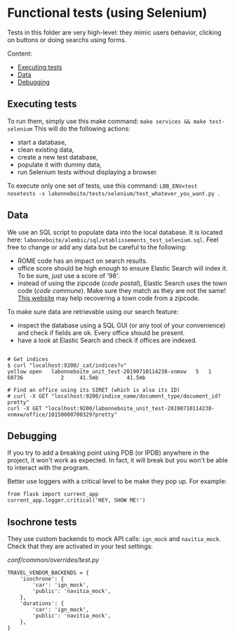 # Functional tests (using Selenium)

Tests in this folder are very high-level: they mimic users behavior, clicking on buttons or doing searchs using forms.

Content:
- [Executing tests](#executing-tests)
- [Data](#data)
- [Debugging](#debugging)


## Executing tests

To run them, simply use this make command: `make services && make test-selenium`
This will do the following actions:
- start a database,
- clean existing data,
- create a new test database,
- populate it with dummy data,
- run Selenium tests without displaying a browser.

To execute only one set of tests, use this command: `LBB_ENV=test nosetests -s labonneboite/tests/selenium/test_whatever_you_want.py `.


## Data

We use an SQL script to populate data into the local database. It is located here: `labonneboite/alembic/sql/etablissements_test_selenium.sql`. Feel free to change or add any data but be careful to the following:
- ROME code has an impact on search results.
- office score should be high enough to ensure Elastic Search will index it. To be sure, just use a score of '98'.
- instead of using the zipcode (_code postal_), Elastic Search uses the town code (_code commune_). Make sure they match as they are not the same! [This website](http://code.postal.fr) may help recovering a town code from a zipcode.

To make sure data are retrievable using our search feature:
- inspect the database using a SQL GUI (or any tool of your convenience) and check if fields are ok. Every office should be present.
- have a look at Elastic Search and check if offices are indexed.

```

# Get indices
$ curl "localhost:9200/_cat/indices?v"
yellow open   labonneboite_unit_test-20190710114238-xnmxw   5   1      60736            2     41.5mb         41.5mb

# Find an office using its SIRET (which is also its ID)
# curl -X GET "localhost:9200/indice_name/document_type/document_id?pretty"
curl -X GET "localhost:9200/labonneboite_unit_test-20190710114238-xnmxw/office/10150000700329?pretty"
```


## Debugging

If you try to add a breaking point using PDB (or IPDB) anywhere in the project, it won't work as expected. In fact, it will break but you won't be able to interact with the program.

Better use loggers with a critical level to be make they pop up. For example:
```
from flask import current_app
current_app.logger.critical('HEY, SHOW ME!')
```

## Isochrone tests

They use custom backends to mock API calls: `ign_mock` and `navitia_mock`. Check that they are activated in your test settings:

_conf/common/overrides/test.py_
```
TRAVEL_VENDOR_BACKENDS = {
    'isochrone': {
        'car': 'ign_mock',
        'public': 'navitia_mock',
    },
    'durations': {
        'car': 'ign_mock',
        'public': 'navitia_mock',
    },
}
```
